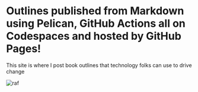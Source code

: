 # Outlines published from Markdown using Pelican, GitHub Actions all on Codespaces and hosted by GitHub Pages!

This site is where I post book outlines that technology folks can use to drive change

![raf](https://user-images.githubusercontent.com/25858030/222925108-90360adc-4ab4-4884-8268-04f7879d1ece.png)
